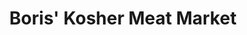 ---
title: "Boris' Kosher Meat Market"
url: /cleveland/boris-kosher-meat-market/
shop: Metzgerei
---